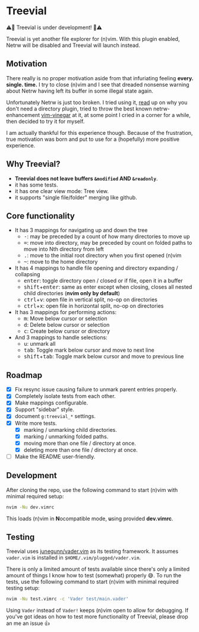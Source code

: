 # Treevial

:warning::construction: Treevial is under development! :construction::warning:

Treevial is yet another file explorer for (n)vim. With this plugin enabled,
Netrw will be disabled and Treevial will launch instead.

## Motivation

There really is no proper motivation aside from that infuriating feeling
**every. single. time.** I try to close (n)vim and I see that dreaded nonsense
warning about Netrw having left its buffer in some illegal state again.

Unfortunately Netrw is just too broken. I tried using it, [read](https://shapeshed.com/vim-netrw/)
up on why you don't need a directory plugin, tried to throw
the best known netrw-enhancement [vim-vinegar](https://github.com/tpope/vim-vinegar)
at it, at some point I cried in a corner for a while, then decided
to try it for myself.

I am actually thankful for this experience though. Because of the frustration, true
motivation was born and put to use for a (hopefully) more positive experience.

## Why Treevial?

- **Treevial does not leave buffers `&modified` AND `&readonly`**.
- it has some tests.
- it has one clear view mode: Tree view.
- it supports "single file/folder" merging like github.

## Core functionality

- It has 3 mappings for navigating up and down the tree
  - <kbd>-</kbd>: may be preceded by a count of how many directories to move up
  - <kbd>=</kbd>: move into directory, may be preceded by count on folded paths to move into Nth directory from left
  - <kbd>.</kbd>: move to the initial root directory when you first opened (n)vim
  - <kbd>~</kbd>: move to the home directory
- It has 4 mappings to handle file opening and directory expanding / collapsing
  - <kbd>enter</kbd>: toggle directory open / closed or if file, open it in a buffer
  - <kbd>shift</kbd>+<kbd>enter</kbd>: same as enter except when closing, closes all nested child directories (**nvim only by default**)
  - <kbd>ctrl</kbd>+<kbd>v</kbd>: open file in vertical split, no-op on directories
  - <kbd>ctrl</kbd>+<kbd>x</kbd>: open file in horizontal split, no-op on directories
- It has 3 mappings for performing actions:
  - <kbd>m</kbd>: Move below cursor or selection
  - <kbd>d</kbd>: Delete below cursor or selection
  - <kbd>c</kbd>: Create below cursor or directory
- And 3 mappings to handle selections:
  - <kbd>u</kbd>: unmark all
  - <kbd>tab</kbd>: Toggle mark below cursor and move to next line
  - <kbd>shift</kbd>+<kbd>tab</kbd>: Toggle mark below cursor and move to previous line

## Roadmap

- [x] Fix resync issue causing failure to unmark parent entries properly.
- [x] Completely isolate tests from each other.
- [x] Make mappings configurable.
- [x] Support "sidebar" style.
- [x] document `g:treevial_*` settings.
- [x] Write more tests.
    - [x] marking / unmarking child directories.
    - [x] marking / unmarking folded paths.
    - [x] moving more than one file / directory at once.
    - [x] deleting more than one file / directory at once.
- [ ] Make the README user-friendly.

## Development

After cloning the repo, use the following command to start (n)vim with minimal required setup:

```sh
nvim -Nu dev.vimrc
```

This loads (n)vim in **N**ocompatible mode, **u**sing provided **dev.vimrc**.

## Testing

Treevial uses [junegunn/vader.vim](https://github.com/junegunn/vader.vim) as its testing framework.
It assumes `vader.vim` is installed in `$HOME/.vim/plugged/vader.vim`.

There is only a limited amount of tests available since there's only a limited
amount of things I know how to test (somewhat) properly :sweat_smile:. To run the tests,
use the following command to start (n)vim with minimal required testing setup:

```sh
nvim -Nu test.vimrc -c 'Vader test/main.vader'
```

Using `Vader` instead of `Vader!` keeps (n)vim open to allow for debugging.
If you've got ideas on how to test more functionality of Treevial, please drop
an me an issue :+1:

